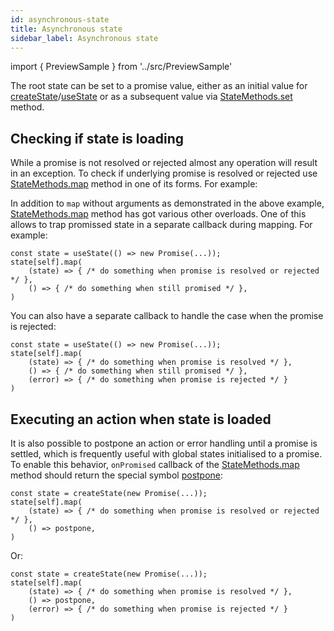 ```yaml
---
id: asynchronous-state
title: Asynchronous state
sidebar_label: Asynchronous state
---
```


import { PreviewSample } from '../src/PreviewSample'

The root state can be set to a promise value, either as an initial value for [createState](typedoc-appstate-fast-core#createstate)/[useState](typedoc-appstate-fast-core#usestate) or as a subsequent value via [StateMethods.set](typedoc-appstate-fast-core#set) method.

## Checking if state is loading

While a promise is not resolved or rejected almost any operation will result in an exception. To check if underlying promise is resolved or rejected use [StateMethods.map](typedoc-appstate-fast-core#map) method in one of its forms. For example:

<PreviewSample example="local-async-state" />

In addition to `map` without arguments as demonstrated in the above example, [StateMethods.map](typedoc-appstate-fast-core#map) method has got various other overloads. One of this allows to trap promissed state in a separate callback during mapping. For example:

```tsx
const state = useState(() => new Promise(...));
state[self].map(
    (state) => { /* do something when promise is resolved or rejected */ },
    () => { /* do something when still promised */ },
)
```

You can also have a separate callback to handle the case when the promise is rejected:

```tsx
const state = useState(() => new Promise(...));
state[self].map(
    (state) => { /* do something when promise is resolved */ },
    () => { /* do something when still promised */ },
    (error) => { /* do something when promise is rejected */ }
)
```

## Executing an action when state is loaded

It is also possible to postpone an action or error handling until a promise is settled, which is frequently useful with global states initialised to a promise. To enable this behavior, `onPromised` callback of the [StateMethods.map](typedoc-appstate-fast-core#map) method should return the special symbol [postpone](typedoc-appstate-fast-core#const-postpone):

```tsx
const state = createState(new Promise(...));
state[self].map(
    (state) => { /* do something when promise is resolved or rejected */ },
    () => postpone,
)
```

Or:

```tsx
const state = createState(new Promise(...));
state[self].map(
    (state) => { /* do something when promise is resolved */ },
    () => postpone,
    (error) => { /* do something when promise is rejected */ }
)
```
